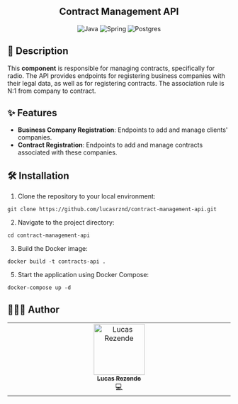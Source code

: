 <h2 align="center">Contract Management API</h2>

<div align="center">

![Java](https://img.shields.io/badge/java-%23ED8B00.svg?style=for-the-badge&logo=openjdk&logoColor=white)
![Spring](https://img.shields.io/badge/spring-%236DB33F.svg?style=for-the-badge&logo=spring&logoColor=white)
![Postgres](https://img.shields.io/badge/postgres-%23316192.svg?style=for-the-badge&logo=postgresql&logoColor=white)
</div>

<h2 id="description">📙 Description</h2>

This **component** is responsible for managing contracts, specifically for radio. The API provides endpoints for registering business companies with their legal data, as well as for registering contracts. The association rule is N:1 from company to contract.

<h2 id="features">✨ Features</h2>

- **Business Company Registration**: Endpoints to add and manage clients' companies.
- **Contract Registration**: Endpoints to add and manage contracts associated with these companies.

<h2 id="installation">🛠️ Installation</h2>

1. Clone the repository to your local environment:

```
git clone https://github.com/lucasrznd/contract-management-api.git
```

2. Navigate to the project directory:

```
cd contract-management-api
```

3. Build the Docker image:

```
docker build -t contracts-api .
```

5. Start the application using Docker Compose:

```
docker-compose up -d
```

<h2 id="author">👨🏻‍💻 Author</h2>

<table>
  <tbody>
    <tr>
      <td align="center" valign="top" width="14.28%"><a href="https://github.com/lucasrznd"><img src="https://avatars.githubusercontent.com/u/101664450?v=4&v=" width="115px;" alt="Lucas Rezende"/><br /><sub><b>Lucas Rezende</b></sub></a><br/><a title="Código">💻</a></td>
  </tbody>
</table>
